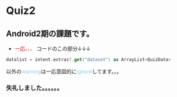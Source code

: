 # Quiz2

## Android2期の課題です。

- <font color="red">一応、、、</font>
コードのこの部分↓↓↓
```kotlin
datalist = intent.extras?.get("dataset") as ArrayList<QuizData>
```
以外の<font color="skyblue">warning</font>は一応意図的に<font color="skyblue">ignore</font>してます。。。

### 失礼しました。。。。。。
